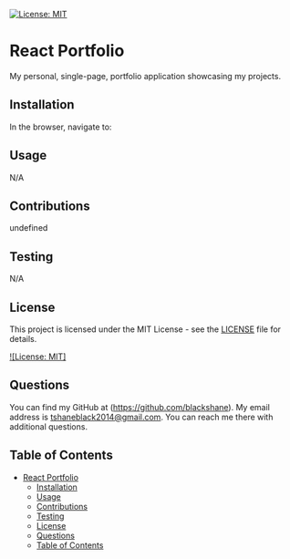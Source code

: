 [![License: MIT](https://img.shields.io/badge/License-MIT-yellow.svg)](https://opensource.org/licenses/MIT)
  # React Portfolio
  My personal, single-page, portfolio application showcasing my projects.
  ## Installation
  In the browser, navigate to: 
  ## Usage
  N/A
  ## Contributions 
  undefined
  ## Testing
  N/A

  

## License

This project is licensed under the MIT License - see the [LICENSE](LICENSE) file for details.

[![License: MIT]](https://opensource.org/licenses/MIT)
## Questions
You can find my GitHub at (https://github.com/blackshane).
My email address is tshaneblack2014@gmail.com. You can reach me there with additional questions. 
 

## Table of Contents

- [React Portfolio](#react-portfolio)
  - [Installation](#installation)
  - [Usage](#usage)
  - [Contributions](#contributions)
  - [Testing](#testing)
  - [License](#license)
  - [Questions](#questions)
  - [Table of Contents](#table-of-contents)

